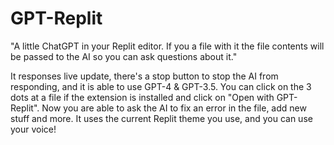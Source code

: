 # GPT-Replit
"A little ChatGPT in your Replit editor. If you a file with it the file contents will be passed to the AI so you can ask questions about it."

It responses live update, there's a stop button to stop the AI from responding, and it is able to use GPT-4 & GPT-3.5. You can click on the 3 dots at a file if the extension is installed and click on "Open with GPT-Replit". Now you are able to ask the AI to fix an error in the file, add new stuff and more.
It uses the current Replit theme you use, and you can use your voice!